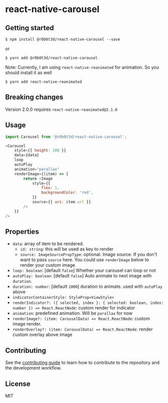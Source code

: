 # react-native-carousel

## Getting started

`$ npm install @r0b0t3d/react-native-carousel --save`

or

`$ yarn add @r0b0t3d/react-native-carousel`

Note: Currently, I am using `react-native-reanimated` for animation. So you should install it as well

`$ yarn add react-native-reanimated`

## Breaking changes
Version 2.0.0 requires `react-native-reanimated@2.1.0`
## Usage
```javascript
import Carousel from '@r0b0t3d/react-native-carousel';

<Carousel
    style={{ height: 200 }}
    data={data}
    loop
    autoPlay
    animation="parallax"
    renderImage={(item) => {
        return <Image
            style={{
                flex: 1,
                backgroundColor: 'red',
            }}
            source={{ uri: item.url }}
        />
    }}
/>
```

## Properties

- `data`: array of item to be rendered.
    + `id: string`: this will be used as key to render
    + `source: ImageSourcePropType`: optional. Image source. If you don't want to pass `source` here. You could use `renderImage` below to render your custom image.
- `loop: boolean`: [default `false`] Whether your carousel can loop or not
- `autoPlay: boolean`: [default `false`] Auto animate to next image with `duration`.
- `duration: number`: [default `1000`] duration to animate. used with `autoPlay` above
- `indicatorContainerStyle: StyleProp<ViewStyle>`
- `renderIndicator?: ({ selected, index }: { selected: boolean, index: number }) => React.ReactNode`: custom render for indicator
- `animation`: predefined animation. Will be `parallax` for now
- `renderImage?: (item: CarouselData) => React.ReactNode`: custom image render.
- `renderOverlay?: (item: CarouselData) => React.ReactNode`: render custom overlay above image

## Contributing

See the [contributing guide](CONTRIBUTING.md) to learn how to contribute to the repository and the development workflow.

## License

MIT